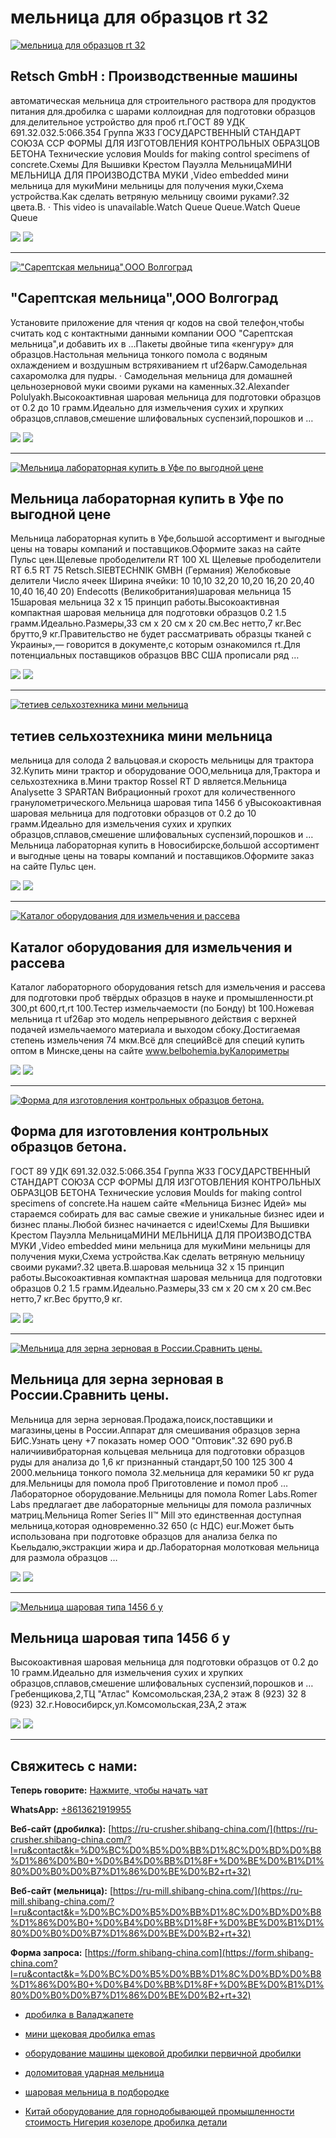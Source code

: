 # мельница для образцов rt 32

<a href="https://swt.shibang-china.com/?l=ru&img&k=%D0%BC%D0%B5%D0%BB%D1%8C%D0%BD%D0%B8%D1%86%D0%B0+%D0%B4%D0%BB%D1%8F+%D0%BE%D0%B1%D1%80%D0%B0%D0%B7%D1%86%D0%BE%D0%B2+rt+32" target="_blank">![мельница для образцов rt 32](http://static.shibang-china.com/all-800x300/1130.jpg)</a>

## Retsch GmbH : Производственные машины
автоматическая мельница для строительного раствора для продуктов питания для.дробилка с шарами коллоидная для подготовки образцов для.делительное устройство для проб rt.ГОСТ 89 УДК 691.32.032.5:066.354 Группа Ж33 ГОСУДАРСТВЕННЫЙ СТАНДАРТ СОЮЗА ССР ФОРМЫ ДЛЯ ИЗГОТОВЛЕНИЯ КОНТРОЛЬНЫХ ОБРАЗЦОВ БЕТОНА Технические условия Moulds for making control specimens of concrete.Схемы Для Вышивки Крестом Пауэлла МельницаМИНИ МЕЛЬНИЦА ДЛЯ ПРОИЗВОДСТВА МУКИ ,Video embedded мини мельница для мукиМини мельницы для получения муки,Схема устройства.Как сделать ветряную мельницу своими руками?.32 цвета.В.&nbsp;&#0183;&#32;This video is unavailable.Watch Queue Queue.Watch Queue Queue


<a href="https://whatsapp.shibangsoft.com/WhatsApp.php" target="_blank" title="WhatsApp">![](http://static.shibang-china.com/icon/whatsapp.png)</a> <a href="https://swt.shibang-china.com/?l=ru&icon&k=%D0%BC%D0%B5%D0%BB%D1%8C%D0%BD%D0%B8%D1%86%D0%B0+%D0%B4%D0%BB%D1%8F+%D0%BE%D0%B1%D1%80%D0%B0%D0%B7%D1%86%D0%BE%D0%B2+rt+32" target="_blank">![](http://static.shibang-china.com/icon/chat-ru.png)</a>

---

<a href="https://swt.shibang-china.com/?l=ru&img&k=%D0%BC%D0%B5%D0%BB%D1%8C%D0%BD%D0%B8%D1%86%D0%B0+%D0%B4%D0%BB%D1%8F+%D0%BE%D0%B1%D1%80%D0%B0%D0%B7%D1%86%D0%BE%D0%B2+rt+32" target="_blank">![&quot;Сарептская мельница&quot;,ООО Волгоград](http://static.shibang-china.com/all-800x300/467.jpg)</a>

## &quot;Сарептская мельница&quot;,ООО Волгоград
Установите приложение для чтения qr кодов на свой телефон,чтобы считать код с контактными данными компании ООО &quot;Сарептская мельница&quot;,и добавить их в …Пакеты двойные типа &#171;кенгуру&#187; для образцов.Настольная мельница тонкого помола с водяным охлаждением и воздушным встряхиванием rt uf26apw.Самодельная сахаромолка для пудры.&nbsp;&#0183;&#32;Самодельная мельница для домашней цельнозерновой муки своими руками на каменных.32.Alexander Polulyakh.Высокоактивная шаровая мельница для подготовки образцов от 0.2 до 10 грамм.Идеально для измельчения сухих и хрупких образцов,сплавов,смешение шлифовальных суспензий,порошков и …


<a href="https://whatsapp.shibangsoft.com/WhatsApp.php" target="_blank" title="WhatsApp">![](http://static.shibang-china.com/icon/whatsapp.png)</a> <a href="https://swt.shibang-china.com/?l=ru&icon&k=%D0%BC%D0%B5%D0%BB%D1%8C%D0%BD%D0%B8%D1%86%D0%B0+%D0%B4%D0%BB%D1%8F+%D0%BE%D0%B1%D1%80%D0%B0%D0%B7%D1%86%D0%BE%D0%B2+rt+32" target="_blank">![](http://static.shibang-china.com/icon/chat-ru.png)</a>

---

<a href="https://swt.shibang-china.com/?l=ru&img&k=%D0%BC%D0%B5%D0%BB%D1%8C%D0%BD%D0%B8%D1%86%D0%B0+%D0%B4%D0%BB%D1%8F+%D0%BE%D0%B1%D1%80%D0%B0%D0%B7%D1%86%D0%BE%D0%B2+rt+32" target="_blank">![Мельница лабораторная купить в Уфе по выгодной цене](http://static.shibang-china.com/all-800x300/1505.jpg)</a>

## Мельница лабораторная купить в Уфе по выгодной цене
Мельница лабораторная купить в Уфе,большой ассортимент и выгодные цены на товары компаний и поставщиков.Оформите заказ на сайте Пульс цен.Щелевые прободелители RT 100 XL Щелевые прободелители RT 6.5 RT 75 Retsch.SIEBTECHNIK GMBH (Германия) Желобковые делители Число ячеек Ширина ячейки: 10 10,10 32,20 10,20 16,20 20,40 10,40 16,40 20) Endecotts (Великобритания)шаровая мельница 15 15шаровая мельница 32 х 15 принцип работы.Высокоактивная компактная шаровая мельница для подготовки образцов 0.2 1.5 грамм.Идеально.Размеры,33 см x 20 см x 20 см.Вес нетто,7 кг.Вес брутто,9 кг.Правительство не будет рассматривать образцы тканей с Украины&#187;,— говорится в документе,с которым ознакомился rt.Для потенциальных поставщиков образцов ВВС США прописали ряд …


<a href="https://whatsapp.shibangsoft.com/WhatsApp.php" target="_blank" title="WhatsApp">![](http://static.shibang-china.com/icon/whatsapp.png)</a> <a href="https://swt.shibang-china.com/?l=ru&icon&k=%D0%BC%D0%B5%D0%BB%D1%8C%D0%BD%D0%B8%D1%86%D0%B0+%D0%B4%D0%BB%D1%8F+%D0%BE%D0%B1%D1%80%D0%B0%D0%B7%D1%86%D0%BE%D0%B2+rt+32" target="_blank">![](http://static.shibang-china.com/icon/chat-ru.png)</a>

---

<a href="https://swt.shibang-china.com/?l=ru&img&k=%D0%BC%D0%B5%D0%BB%D1%8C%D0%BD%D0%B8%D1%86%D0%B0+%D0%B4%D0%BB%D1%8F+%D0%BE%D0%B1%D1%80%D0%B0%D0%B7%D1%86%D0%BE%D0%B2+rt+32" target="_blank">![тетиев сельхозтехника мини мельница](http://static.shibang-china.com/all-800x300/550.jpg)</a>

## тетиев сельхозтехника мини мельница
мельница для солода 2 вальцовая.и скорость мельницы для трактора 32.Купить мини трактор и оборудование ООО,мельница для,Трактора и сельхозтехника в.Мини трактор Rossel RT D является.Мельница Analysette 3 SPARTAN Вибрационный грохот для количественного гранулометрического.Мельница шаровая типа 1456 б уВысокоактивная шаровая мельница для подготовки образцов от 0.2 до 10 грамм.Идеально для измельчения сухих и хрупких образцов,сплавов,смешение шлифовальных суспензий,порошков и …Мельница лабораторная купить в Новосибирске,большой ассортимент и выгодные цены на товары компаний и поставщиков.Оформите заказ на сайте Пульс цен.


<a href="https://whatsapp.shibangsoft.com/WhatsApp.php" target="_blank" title="WhatsApp">![](http://static.shibang-china.com/icon/whatsapp.png)</a> <a href="https://swt.shibang-china.com/?l=ru&icon&k=%D0%BC%D0%B5%D0%BB%D1%8C%D0%BD%D0%B8%D1%86%D0%B0+%D0%B4%D0%BB%D1%8F+%D0%BE%D0%B1%D1%80%D0%B0%D0%B7%D1%86%D0%BE%D0%B2+rt+32" target="_blank">![](http://static.shibang-china.com/icon/chat-ru.png)</a>

---

<a href="https://swt.shibang-china.com/?l=ru&img&k=%D0%BC%D0%B5%D0%BB%D1%8C%D0%BD%D0%B8%D1%86%D0%B0+%D0%B4%D0%BB%D1%8F+%D0%BE%D0%B1%D1%80%D0%B0%D0%B7%D1%86%D0%BE%D0%B2+rt+32" target="_blank">![Каталог оборудования для измельчения и рассева](http://static.shibang-china.com/all-800x300/721.jpg)</a>

## Каталог оборудования для измельчения и рассева
Каталог лабораторного оборудования retsch для измельчения и рассева для подготовки проб твёрдых образцов в науке и промышленности.pt 300,pt 600,rt,rt 100.Тестер измельчаемости (по Бонду) bt 100.Ножевая мельница rt uf26ap это модель непрерывного действия с верхней подачей измельчаемого материала и выходом сбоку.Достигаемая степень измельчения 74 мкм.Всё для специйВсё для специй купить оптом в Минске,цены на сайте www.belbohemia.byКалориметры


<a href="https://whatsapp.shibangsoft.com/WhatsApp.php" target="_blank" title="WhatsApp">![](http://static.shibang-china.com/icon/whatsapp.png)</a> <a href="https://swt.shibang-china.com/?l=ru&icon&k=%D0%BC%D0%B5%D0%BB%D1%8C%D0%BD%D0%B8%D1%86%D0%B0+%D0%B4%D0%BB%D1%8F+%D0%BE%D0%B1%D1%80%D0%B0%D0%B7%D1%86%D0%BE%D0%B2+rt+32" target="_blank">![](http://static.shibang-china.com/icon/chat-ru.png)</a>

---

<a href="https://swt.shibang-china.com/?l=ru&img&k=%D0%BC%D0%B5%D0%BB%D1%8C%D0%BD%D0%B8%D1%86%D0%B0+%D0%B4%D0%BB%D1%8F+%D0%BE%D0%B1%D1%80%D0%B0%D0%B7%D1%86%D0%BE%D0%B2+rt+32" target="_blank">![Форма для изготовления контрольных образцов бетона.](http://static.shibang-china.com/all-800x300/195.jpg)</a>

## Форма для изготовления контрольных образцов бетона.
ГОСТ 89 УДК 691.32.032.5:066.354 Группа Ж33 ГОСУДАРСТВЕННЫЙ СТАНДАРТ СОЮЗА ССР ФОРМЫ ДЛЯ ИЗГОТОВЛЕНИЯ КОНТРОЛЬНЫХ ОБРАЗЦОВ БЕТОНА Технические условия Moulds for making control specimens of concrete.На нашем сайте &#171;Мельница Бизнес Идей&#187; мы стараемся собирать для вас самые свежие и уникальные бизнес идеи и бизнес планы.Любой бизнес начинается с идеи!Схемы Для Вышивки Крестом Пауэлла МельницаМИНИ МЕЛЬНИЦА ДЛЯ ПРОИЗВОДСТВА МУКИ ,Video embedded мини мельница для мукиМини мельницы для получения муки,Схема устройства.Как сделать ветряную мельницу своими руками?.32 цвета.В.шаровая мельница 32 х 15 принцип работы.Высокоактивная компактная шаровая мельница для подготовки образцов 0.2 1.5 грамм.Идеально.Размеры,33 см x 20 см x 20 см.Вес нетто,7 кг.Вес брутто,9 кг.


<a href="https://whatsapp.shibangsoft.com/WhatsApp.php" target="_blank" title="WhatsApp">![](http://static.shibang-china.com/icon/whatsapp.png)</a> <a href="https://swt.shibang-china.com/?l=ru&icon&k=%D0%BC%D0%B5%D0%BB%D1%8C%D0%BD%D0%B8%D1%86%D0%B0+%D0%B4%D0%BB%D1%8F+%D0%BE%D0%B1%D1%80%D0%B0%D0%B7%D1%86%D0%BE%D0%B2+rt+32" target="_blank">![](http://static.shibang-china.com/icon/chat-ru.png)</a>

---

<a href="https://swt.shibang-china.com/?l=ru&img&k=%D0%BC%D0%B5%D0%BB%D1%8C%D0%BD%D0%B8%D1%86%D0%B0+%D0%B4%D0%BB%D1%8F+%D0%BE%D0%B1%D1%80%D0%B0%D0%B7%D1%86%D0%BE%D0%B2+rt+32" target="_blank">![Мельница для зерна зерновая в России.Сравнить цены.](http://static.shibang-china.com/all-800x300/572.jpg)</a>

## Мельница для зерна зерновая в России.Сравнить цены.
Мельница для зерна зерновая.Продажа,поиск,поставщики и магазины,цены в России.Аппарат для смешивания образцов зерна БИС.Узнать цену +7 показать номер ООО &quot;Оптовик&quot;.32 690 руб.В наличиивибраторная кольцевая мельница для подготовки образцов руды для анализа до 1,6 кг признанный стандарт,50 100 125 300 4 2000.мельница тонкого помола 32.мельница для керамики 50 кг руда для.Мельницы для помола проб Приготовление и помол проб …Лабораторное оборудование.Мельницы для помола Romer Labs.Romer Labs предлагает две лабораторные мельницы для помола различных матриц.Мельница Romer Series II™ Mill это единственная доступная мельница,которая одновременно.32 650 (с НДС) eur.Может быть использована при подготовке образцов для анализа белка по Кьельдалю,экстракции жира и др.Лабораторная молотковая мельница для размола образцов …


<a href="https://whatsapp.shibangsoft.com/WhatsApp.php" target="_blank" title="WhatsApp">![](http://static.shibang-china.com/icon/whatsapp.png)</a> <a href="https://swt.shibang-china.com/?l=ru&icon&k=%D0%BC%D0%B5%D0%BB%D1%8C%D0%BD%D0%B8%D1%86%D0%B0+%D0%B4%D0%BB%D1%8F+%D0%BE%D0%B1%D1%80%D0%B0%D0%B7%D1%86%D0%BE%D0%B2+rt+32" target="_blank">![](http://static.shibang-china.com/icon/chat-ru.png)</a>

---

<a href="https://swt.shibang-china.com/?l=ru&img&k=%D0%BC%D0%B5%D0%BB%D1%8C%D0%BD%D0%B8%D1%86%D0%B0+%D0%B4%D0%BB%D1%8F+%D0%BE%D0%B1%D1%80%D0%B0%D0%B7%D1%86%D0%BE%D0%B2+rt+32" target="_blank">![Мельница шаровая типа 1456 б у](http://static.shibang-china.com/all-800x300/752.jpg)</a>

## Мельница шаровая типа 1456 б у
Высокоактивная шаровая мельница для подготовки образцов от 0.2 до 10 грамм.Идеально для измельчения сухих и хрупких образцов,сплавов,смешение шлифовальных суспензий,порошков и …Гребенщикова,2,ТЦ &quot;Атлас&quot; Комсомольская,23А,2 этаж 8 (923) 32 8 (923) 32.г.Новосибирск,ул.Комсомольская,23А,2 этаж

<a href="https://whatsapp.shibangsoft.com/WhatsApp.php" target="_blank" title="WhatsApp">![](http://static.shibang-china.com/icon/whatsapp.png)</a> <a href="https://swt.shibang-china.com/?l=ru&icon&k=%D0%BC%D0%B5%D0%BB%D1%8C%D0%BD%D0%B8%D1%86%D0%B0+%D0%B4%D0%BB%D1%8F+%D0%BE%D0%B1%D1%80%D0%B0%D0%B7%D1%86%D0%BE%D0%B2+rt+32" target="_blank">![](http://static.shibang-china.com/icon/chat-ru.png)</a>

---
## Свяжитесь с нами:

**Теперь говорите:** [Нажмите, чтобы начать чат](https://swt.shibang-china.com?l=ru&contact&k=%D0%BC%D0%B5%D0%BB%D1%8C%D0%BD%D0%B8%D1%86%D0%B0+%D0%B4%D0%BB%D1%8F+%D0%BE%D0%B1%D1%80%D0%B0%D0%B7%D1%86%D0%BE%D0%B2+rt+32)

**WhatsApp:**  [+8613621919955](https://whatsapp.shibangsoft.com/WhatsApp.php)

**Веб-сайт (дробилка):** [https://ru-crusher.shibang-china.com/](https://ru-crusher.shibang-china.com/?l=ru&contact&k=%D0%BC%D0%B5%D0%BB%D1%8C%D0%BD%D0%B8%D1%86%D0%B0+%D0%B4%D0%BB%D1%8F+%D0%BE%D0%B1%D1%80%D0%B0%D0%B7%D1%86%D0%BE%D0%B2+rt+32)

**Веб-сайт (мельница):** [https://ru-mill.shibang-china.com/](https://ru-mill.shibang-china.com/?l=ru&contact&k=%D0%BC%D0%B5%D0%BB%D1%8C%D0%BD%D0%B8%D1%86%D0%B0+%D0%B4%D0%BB%D1%8F+%D0%BE%D0%B1%D1%80%D0%B0%D0%B7%D1%86%D0%BE%D0%B2+rt+32)

**Форма запроса:** [https://form.shibang-china.com](https://form.shibang-china.com?l=ru&contact&k=%D0%BC%D0%B5%D0%BB%D1%8C%D0%BD%D0%B8%D1%86%D0%B0+%D0%B4%D0%BB%D1%8F+%D0%BE%D0%B1%D1%80%D0%B0%D0%B7%D1%86%D0%BE%D0%B2+rt+32)

* [дробилка в Валаджапете](../135/%D0%B4%D1%80%D0%BE%D0%B1%D0%B8%D0%BB%D0%BA%D0%B0%20%D0%B2%20%D0%92%D0%B0%D0%BB%D0%B0%D0%B4%D0%B6%D0%B0%D0%BF%D0%B5%D1%82%D0%B5.md)

* [мини щековая дробилка emas](../131/%D0%BC%D0%B8%D0%BD%D0%B8%20%D1%89%D0%B5%D0%BA%D0%BE%D0%B2%D0%B0%D1%8F%20%D0%B4%D1%80%D0%BE%D0%B1%D0%B8%D0%BB%D0%BA%D0%B0%20emas.md)

* [оборудование машины щековой дробилки первичной дробилки](../135/%D0%BE%D0%B1%D0%BE%D1%80%D1%83%D0%B4%D0%BE%D0%B2%D0%B0%D0%BD%D0%B8%D0%B5%20%D0%BC%D0%B0%D1%88%D0%B8%D0%BD%D1%8B%20%D1%89%D0%B5%D0%BA%D0%BE%D0%B2%D0%BE%D0%B9%20%D0%B4%D1%80%D0%BE%D0%B1%D0%B8%D0%BB%D0%BA%D0%B8%20%D0%BF%D0%B5%D1%80%D0%B2%D0%B8%D1%87%D0%BD%D0%BE%D0%B9%20%D0%B4%D1%80%D0%BE%D0%B1%D0%B8%D0%BB%D0%BA%D0%B8.md)

* [доломитовая ударная мельница](../132/%D0%B4%D0%BE%D0%BB%D0%BE%D0%BC%D0%B8%D1%82%D0%BE%D0%B2%D0%B0%D1%8F%20%D1%83%D0%B4%D0%B0%D1%80%D0%BD%D0%B0%D1%8F%20%D0%BC%D0%B5%D0%BB%D1%8C%D0%BD%D0%B8%D1%86%D0%B0.md)

* [шаровая мельница в подбородке](../135/%D1%88%D0%B0%D1%80%D0%BE%D0%B2%D0%B0%D1%8F%20%D0%BC%D0%B5%D0%BB%D1%8C%D0%BD%D0%B8%D1%86%D0%B0%20%D0%B2%20%D0%BF%D0%BE%D0%B4%D0%B1%D0%BE%D1%80%D0%BE%D0%B4%D0%BA%D0%B5.md)

* [Китай оборудование для горнодобывающей промышленности стоимость Нигерия козелоре дробилка детали](../132/%D0%9A%D0%B8%D1%82%D0%B0%D0%B9%20%D0%BE%D0%B1%D0%BE%D1%80%D1%83%D0%B4%D0%BE%D0%B2%D0%B0%D0%BD%D0%B8%D0%B5%20%D0%B4%D0%BB%D1%8F%20%D0%B3%D0%BE%D1%80%D0%BD%D0%BE%D0%B4%D0%BE%D0%B1%D1%8B%D0%B2%D0%B0%D1%8E%D1%89%D0%B5%D0%B9%20%D0%BF%D1%80%D0%BE%D0%BC%D1%8B%D1%88%D0%BB%D0%B5%D0%BD%D0%BD%D0%BE%D1%81%D1%82%D0%B8%20%D1%81%D1%82%D0%BE%D0%B8%D0%BC%D0%BE%D1%81%D1%82%D1%8C%20%D0%9D%D0%B8%D0%B3%D0%B5%D1%80%D0%B8%D1%8F%20%D0%BA%D0%BE%D0%B7%D0%B5%D0%BB%D0%BE%D1%80%D0%B5%20%D0%B4%D1%80%D0%BE%D0%B1%D0%B8%D0%BB%D0%BA%D0%B0%20%D0%B4%D0%B5%D1%82%D0%B0%D0%BB%D0%B8.md)